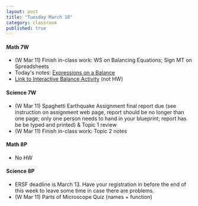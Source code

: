 ```yaml
---
layout: post
title: "Tuesday March 10"
category: classroom
published: true
---
```

#### Math 7W
* (W Mar 11) Finish in-class work: WS on Balancing Equations; Sign MT on Spreadsheets
* Today's notes: <a href="https://www.dropbox.com/s/ba7ef4fhyel8ovx/Expressions%20on%20a%20Balance.pdf?dl=0">Expressions on a Balance</a>
* <a href="http://www.mathplayground.com/AlgebraEquations.html">Link to Interactive Balance Activity</a> (not HW)

#### Science 7W
* (W Mar 11) Spaghetti Earthquake Assignment final report due (see instruction on assignment web page, report should be no longer than one page; only one person needs to hand in your blueprint; report has be be typed and printed) & Topic 1 review
* (W Mar 11) Finish in-class work: Topic 2 notes 

#### Math 8P
* No HW

#### Science 8P
* ERSF deadline is March 13. Have your registration in before the end of this week to leave some time in case there are problems.
* (W Mar 11) Parts of Microscope Quiz (names + function)
